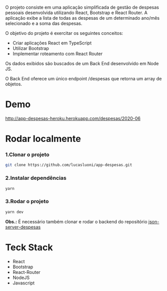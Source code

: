 <p>O projeto consiste em uma aplicação simplificada de gestão de despesas pessoais desenvolvida utilizando React, Bootstrap e React Router. A aplicação exibe a lista de todas as despesas de um determinado ano/mês selecionado e a soma das despesas.</p>
<p>O objetivo do projeto é exercitar os seguintes conceitos:</p>

<ul>
  <li>Criar aplicações React em TypeScript</li>
  <li>Utilizar Bootstrap</li>
  <li>Implementar roteamento com React Router</li>
</ul>

<p>Os dados exibidos são buscados de um Back End desenvolvido em Node JS.</p>
<p>O Back End oferece um único endpoint /despesas que retorna um array de objetos.</p>

<h1>Demo</h1>
<a href="http://app-despesas-heroku.herokuapp.com/despesas/2020-06" target="_blank">http://app-despesas-heroku.herokuapp.com/despesas/2020-06</a>

<h1>Rodar localmente</h1>

<h3>1.Clonar o projeto</h3>

```bash
git clone https://github.com/lucasluoni/app-despesas.git
```

<h3>2.Instalar dependências</h3>

```bash
yarn
```

<h3>3.Rodar o projeto</h3>

```bash
yarn dev
```

<p><strong>Obs.:</strong> É necessário também clonar e rodar o backend do repositório <a href="#" target="_blank">json-server-despesas</a></p>

<h1>Teck Stack</h1>

<ul>
<li>React</li>
<li>Bootstrap</li>
<li>React-Router</li>
<li>NodeJS</li>
<li>Javascript</li>
</ul>
